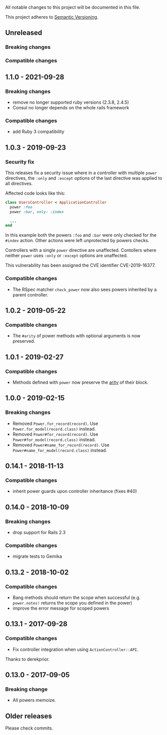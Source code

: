 All notable changes to this project will be documented in this file.

This project adheres to [Semantic Versioning](http://semver.org/spec/v2.0.0.html).


## Unreleased

### Breaking changes

### Compatible changes

## 1.1.0 - 2021-09-28

### Breaking changes

- remove no longer supported ruby versions (2.3.8, 2.4.5)
- Consul no longer depends on the whole rails framework

### Compatible changes

- add Ruby 3 compatibility

## 1.0.3 - 2019-09-23

### Security fix

This releases fix a security issue where in a controller with multiple `power` directives, the `:only` and `:except` options of the last directive was applied to all directives.

Affected code looks like this:

```ruby
class UsersController < ApplicationController
  power :foo
  power :bar, only: :index

  ...
end
```

In this example both the powers `:foo` and `:bar` were only checked for the `#index` action. Other actions were left unprotected by powers checks.

Controllers with a single `power` directive are unaffected.
Contollers where neither `power` uses `:only` or `:except` options are unaffected.

This vulnerability has been assigned the CVE identifier CVE-2019-16377.


### Compatible changes

- The RSpec matcher `check_power` now also sees powers inherited by a parent controller.


## 1.0.2 - 2019-05-22

### Compatible changes

- The `#arity` of power methods with optional arguments is now preserved.



## 1.0.1 - 2019-02-27

### Compatible changes

- Methods defined with `power` now preserve the [arity](https://apidock.com/ruby/Method/arity) of their block.



## 1.0.0 - 2019-02-15

### Breaking changes

- Removed `Power.for_record(record)`. Use `Power.for_model(record.class)` instead.
- Removed `Power#for_record(record)`. Use `Power#for_model(record.class)` instead.
- Removed `Power#name_for_record(record)`. Use `Power#name_for_model(record.class)` instead.



## 0.14.1 - 2018-11-13

### Compatible changes

- inherit power guards upon controller inheritance (fixes #40)

## 0.14.0 - 2018-10-09

### Breaking changes

- drop support for Rails 2.3

### Compatible changes

- migrate tests to Gemika

## 0.13.2 - 2018-10-02

### Compatible changes

- Bang methods should return the scope when successful (e.g. `power.notes!` returns the scope you defined in the power)
- improve the error message for scoped powers

## 0.13.1 - 2017-09-28

### Compatible changes

- Fix controller integration when using `ActionController::API`.

Thanks to derekprior.


## 0.13.0 - 2017-09-05

### Breaking change

- All powers memoize.


## Older releases

Please check commits.
